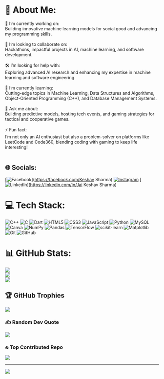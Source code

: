 # 💫 About Me:
🔭 I’m currently working on:<br>Building innovative machine learning models for social good and advancing my programming skills.<br><br>🤝 I’m looking to collaborate on:<br>Hackathons, impactful projects in AI, machine learning, and software development.<br><br>🛠️ I’m looking for help with:<br>Exploring advanced AI research and enhancing my expertise in machine learning and software engineering.<br><br>🌱 I’m currently learning:<br>Cutting-edge topics in Machine Learning, Data Structures and Algorithms, Object-Oriented Programming (C++), and Database Management Systems.<br><br>💬 Ask me about:<br>Building predictive models, hosting tech events, and gaming strategies for tactical and cooperative games.<br><br>⚡ Fun fact:<br>I’m not only an AI enthusiast but also a problem-solver on platforms like LeetCode and Code360, blending coding with gaming to keep life interesting!<br><br>


## 🌐 Socials:
[![Facebook](https://img.shields.io/badge/Facebook-%231877F2.svg?logo=Facebook&logoColor=white)](https://facebook.com/Keshav Sharma) [![Instagram](https://img.shields.io/badge/Instagram-%23E4405F.svg?logo=Instagram&logoColor=white)](https://instagram.com/sarcastic__pandit) [![LinkedIn](https://img.shields.io/badge/LinkedIn-%230077B5.svg?logo=linkedin&logoColor=white)](https://linkedin.com/in/Jai Keshav Sharma) 

# 💻 Tech Stack:
![C++](https://img.shields.io/badge/c++-%2300599C.svg?style=flat&logo=c%2B%2B&logoColor=white) ![C](https://img.shields.io/badge/c-%2300599C.svg?style=flat&logo=c&logoColor=white) ![Dart](https://img.shields.io/badge/dart-%230175C2.svg?style=flat&logo=dart&logoColor=white) ![HTML5](https://img.shields.io/badge/html5-%23E34F26.svg?style=flat&logo=html5&logoColor=white) ![CSS3](https://img.shields.io/badge/css3-%231572B6.svg?style=flat&logo=css3&logoColor=white) ![JavaScript](https://img.shields.io/badge/javascript-%23323330.svg?style=flat&logo=javascript&logoColor=%23F7DF1E) ![Python](https://img.shields.io/badge/python-3670A0?style=flat&logo=python&logoColor=ffdd54) ![MySQL](https://img.shields.io/badge/mysql-4479A1.svg?style=flat&logo=mysql&logoColor=white) ![Canva](https://img.shields.io/badge/Canva-%2300C4CC.svg?style=flat&logo=Canva&logoColor=white) ![NumPy](https://img.shields.io/badge/numpy-%23013243.svg?style=flat&logo=numpy&logoColor=white) ![Pandas](https://img.shields.io/badge/pandas-%23150458.svg?style=flat&logo=pandas&logoColor=white) ![TensorFlow](https://img.shields.io/badge/TensorFlow-%23FF6F00.svg?style=flat&logo=TensorFlow&logoColor=white) ![scikit-learn](https://img.shields.io/badge/scikit--learn-%23F7931E.svg?style=flat&logo=scikit-learn&logoColor=white) ![Matplotlib](https://img.shields.io/badge/Matplotlib-%23ffffff.svg?style=flat&logo=Matplotlib&logoColor=black) ![Git](https://img.shields.io/badge/git-%23F05033.svg?style=flat&logo=git&logoColor=white) ![GitHub](https://img.shields.io/badge/github-%23121011.svg?style=flat&logo=github&logoColor=white)
# 📊 GitHub Stats:
![](https://github-readme-stats.vercel.app/api?username=jai-keshav-sharma&theme=tokyonight&hide_border=false&include_all_commits=true&count_private=true)<br/>
![](https://github-readme-streak-stats.herokuapp.com/?user=jai-keshav-sharma&theme=tokyonight&hide_border=false)<br/>
![](https://github-readme-stats.vercel.app/api/top-langs/?username=jai-keshav-sharma&theme=tokyonight&hide_border=false&include_all_commits=true&count_private=true&layout=compact)

## 🏆 GitHub Trophies
![](https://github-profile-trophy.vercel.app/?username=jai-keshav-sharma&theme=tokyonight&no-frame=false&no-bg=false&margin-w=4)

### ✍️ Random Dev Quote
![](https://quotes-github-readme.vercel.app/api?type=horizontal&theme=radical)

### 🔝 Top Contributed Repo
![](https://github-contributor-stats.vercel.app/api?username=jai-keshav-sharma&limit=5&theme=dark&combine_all_yearly_contributions=true)

---
[![](https://visitcount.itsvg.in/api?id=jai-keshav-sharma&icon=0&color=0)](https://visitcount.itsvg.in)

<!-- Proudly created with GPRM ( https://gprm.itsvg.in ) -->

